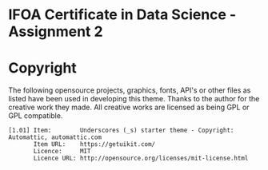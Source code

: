 # IFOA Certificate in Data Science - Assignment 2

# Copyright

The following opensource projects, graphics, fonts, API's or other files as listed have been used in developing this theme. Thanks to the author for the creative work they made. All creative works are licensed as being GPL or GPL compatible.

    [1.01] Item:        Underscores (_s) starter theme - Copyright: Automattic, automattic.com
           Item URL:    https://getuikit.com/
           Licence:     MIT
           Licence URL: http://opensource.org/licenses/mit-license.html

